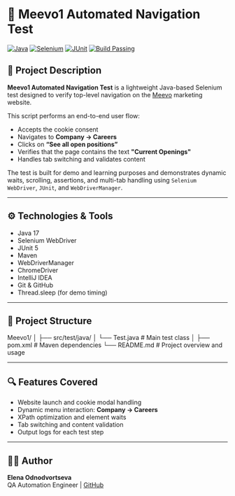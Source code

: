 # 🧪 Meevo1 Automated Navigation Test

[![Java](https://img.shields.io/badge/Java-17-blue.svg)](https://www.oracle.com/java/)
[![Selenium](https://img.shields.io/badge/Selenium-Automation-brightgreen)](https://www.selenium.dev/)
[![JUnit](https://img.shields.io/badge/JUnit-Test_Framework-red.svg)](https://junit.org/)
[![Build Passing](https://img.shields.io/badge/build-passing-brightgreen)]()

## 📌 Project Description

**Meevo1 Automated Navigation Test** is a lightweight Java-based Selenium test designed to verify top-level navigation on the [Meevo](https://www.meevo.com/) marketing website.

This script performs an end-to-end user flow:
- Accepts the cookie consent
- Navigates to **Company → Careers**
- Clicks on **“See all open positions”**
- Verifies that the page contains the text **"Current Openings"**
- Handles tab switching and validates content

The test is built for demo and learning purposes and demonstrates dynamic waits, scrolling, assertions, and multi-tab handling using `Selenium WebDriver`, `JUnit`, and `WebDriverManager`.

---

## ⚙️ Technologies & Tools

- Java 17  
- Selenium WebDriver  
- JUnit 5  
- Maven  
- WebDriverManager  
- ChromeDriver  
- IntelliJ IDEA  
- Git & GitHub  
- Thread.sleep (for demo timing)  

---

## 📁 Project Structure

Meevo1/
│
├── src/test/java/
│ └── Test.java # Main test class
│
├── pom.xml # Maven dependencies
└── README.md # Project overview and usage

---

## 🔍 Features Covered

- Website launch and cookie modal handling
- Dynamic menu interaction: **Company → Careers**
- XPath optimization and element waits
- Tab switching and content validation
- Output logs for each test step

---

## 👩‍💻 Author

**Elena Odnodvortseva**  
QA Automation Engineer | [GitHub](https://github.com/Elenochka01)

